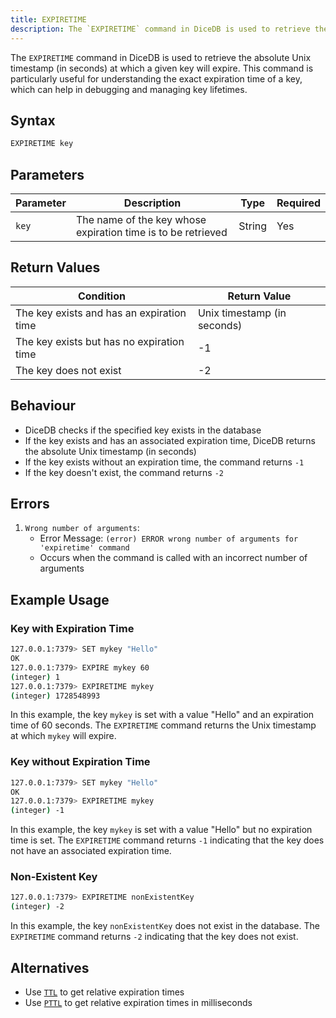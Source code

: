 ```yaml
---
title: EXPIRETIME
description: The `EXPIRETIME` command in DiceDB is used to retrieve the absolute Unix timestamp (in seconds) at which a given key will expire. This command is particularly useful for understanding the exact expiration time of a key, which can help in debugging and managing key lifetimes.
---
```


The `EXPIRETIME` command in DiceDB is used to retrieve the absolute Unix timestamp (in seconds) at which a given key will expire. This command is particularly useful for understanding the exact expiration time of a key, which can help in debugging and managing key lifetimes.

## Syntax

```bash
EXPIRETIME key
```

## Parameters

| Parameter | Description                                                  | Type   | Required |
| --------- | ------------------------------------------------------------ | ------ | -------- |
| `key`     | The name of the key whose expiration time is to be retrieved | String | Yes      |

## Return Values

| Condition                                 | Return Value                |
| ----------------------------------------- | --------------------------- |
| The key exists and has an expiration time | Unix timestamp (in seconds) |
| The key exists but has no expiration time | -1                          |
| The key does not exist                    | -2                          |

## Behaviour

- DiceDB checks if the specified key exists in the database
- If the key exists and has an associated expiration time, DiceDB returns the absolute Unix timestamp (in seconds)
- If the key exists without an expiration time, the command returns `-1`
- If the key doesn't exist, the command returns `-2`

## Errors

1. `Wrong number of arguments`:
   - Error Message: `(error) ERROR wrong number of arguments for 'expiretime' command`
   - Occurs when the command is called with an incorrect number of arguments

## Example Usage

### Key with Expiration Time

```bash
127.0.0.1:7379> SET mykey "Hello"
OK
127.0.0.1:7379> EXPIRE mykey 60
(integer) 1
127.0.0.1:7379> EXPIRETIME mykey
(integer) 1728548993
```

In this example, the key `mykey` is set with a value "Hello" and an expiration time of 60 seconds. The `EXPIRETIME` command returns the Unix timestamp at which `mykey` will expire.

### Key without Expiration Time

```bash
127.0.0.1:7379> SET mykey "Hello"
OK
127.0.0.1:7379> EXPIRETIME mykey
(integer) -1
```

In this example, the key `mykey` is set with a value "Hello" but no expiration time is set. The `EXPIRETIME` command returns `-1` indicating that the key does not have an associated expiration time.

### Non-Existent Key

```bash
127.0.0.1:7379> EXPIRETIME nonExistentKey
(integer) -2
```

In this example, the key `nonExistentKey` does not exist in the database. The `EXPIRETIME` command returns `-2` indicating that the key does not exist.

## Alternatives

- Use [`TTL`](/commands/ttl) to get relative expiration times
- Use [`PTTL`](/commands/pttl) to get relative expiration times in milliseconds